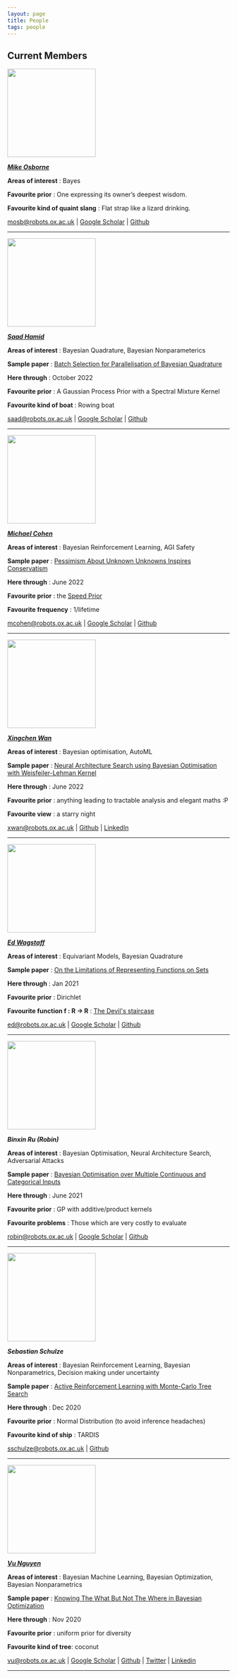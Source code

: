 ```yaml
---
layout: page
title: People
tags: people
---
```


## Current Members

<img src="../public/image/oval.png" width="200">

[***Mike Osborne***](http://www.robots.ox.ac.uk/~mosb)

**Areas of interest** : Bayes

**Favourite prior** : One expressing its owner’s deepest wisdom. 

**Favourite kind of quaint slang** : Flat strap like a lizard drinking. 

 mosb@robots.ox.ac.uk \| [Google Scholar](https://scholar.google.co.uk/citations?user=iTNcAakAAAAJ) \| [Github](https://github.com/mosb)

---

<img src="../public/image/saadhamid.jpg" width="200">

[***Saad Hamid***]()

**Areas of interest** : Bayesian Quadrature, Bayesian Nonparameterics

**Sample paper** : [Batch Selection for Parallelisation of Bayesian Quadrature](https://arxiv.org/pdf/1812.01553.pdf)

**Here through** : October 2022

**Favourite prior** : A Gaussian Process Prior with a Spectral Mixture Kernel

**Favourite kind of boat** : Rowing boat

saad@robots.ox.ac.uk \| [Google Scholar](https://scholar.google.com/citations?user=sl1V0T4AAAAJ) \| [Github](https://github.com/saadhamid96) 

---

<img src="../public/image/michaelcohen.jpg" width="200">

[***Michael Cohen***](https://www.michael-k-cohen.com)

**Areas of interest** : Bayesian Reinforcement Learning, AGI Safety

**Sample paper** : [Pessimism About Unknown Unknowns Inspires Conservatism](https://pdfs.semanticscholar.org/cece/bc0c325a9fc58e78d82a42c8b3f2d9bce769.pdf)

**Here through** : June 2022

**Favourite prior** : the [Speed Prior](https://arxiv.org/abs/1604.03343)

**Favourite frequency** : 1/lifetime

mcohen@robots.ox.ac.uk \| [Google Scholar](https://scholar.google.com/citations?user=dwwuO3UAAAAJ&hl=en) \| [Github](https://github.com/mkc1000/)

---


<img src="../public/image/xingchenwan.jpg" width="200">

[***Xingchen Wan***](https://xingchenwan.github.io)

**Areas of interest** : Bayesian optimisation, AutoML

**Sample paper** : [Neural Architecture Search using Bayesian Optimisation with Weisfeiler-Lehman Kernel](https://arxiv.org/abs/2006.07556)

**Here through** : June 2022

**Favourite prior** : anything leading to tractable analysis and elegant maths :P

**Favourite view** : a starry night

xwan@robots.ox.ac.uk \| [Github](https://github.com/xingchenwan/) \| [LinkedIn](https://www.linkedin.com/in/xingchenwan/)

---

<img src="../public/image/EdWagstaff.jpg" width="200">

[***Ed Wagstaff***](https://edwag.github.io)

**Areas of interest** : Equivariant Models, Bayesian Quadrature

**Sample paper** : [On the Limitations of Representing Functions on Sets](http://proceedings.mlr.press/v97/wagstaff19a/wagstaff19a.pdf)

**Here through** : Jan 2021

**Favourite prior** : Dirichlet

**Favourite function f : R -> R** : [The Devil's staircase](https://en.wikipedia.org/wiki/Cantor_function)

ed@robots.ox.ac.uk \| [Google Scholar](https://scholar.google.com/citations?user=1wcPYloAAAAJ&hl=en) \| [Github](https://github.com/edwag)

---

<img src="../public/image/robin.jpg" width="200">

***Binxin Ru (Robin)***

**Areas of interest** : Bayesian Optimisation, Neural Architecture Search, Adversarial Attacks

**Sample paper** : [Bayesian Optimisation over Multiple Continuous and Categorical Inputs](https://arxiv.org/abs/1906.08878)

**Here through** : June 2021

**Favourite prior** : GP with additive/product kernels

**Favourite problems** : Those which are very costly to evaluate

robin@robots.ox.ac.uk \| [Google Scholar](https://scholar.google.com/citations?hl=en&user=4piw-XMAAAAJ) \| [Github](https://github.com/rubinxin) 

---

<img src="../public/image/SebSchulze.jpg" width="200">

***Sebastian Schulze***

**Areas of interest** : Bayesian Reinforcement Learning, Bayesian Nonparametrics, Decision making under uncertainty

**Sample paper** : [Active Reinforcement Learning with Monte-Carlo Tree Search](https://arxiv.org/abs/1803.04926)

**Here through** : Dec 2020

**Favourite prior** : Normal Distribution (to avoid inference headaches)

**Favourite kind of ship** : TARDIS

sschulze@robots.ox.ac.uk \| [Github](https://github.com/BastiSchulze) 

---

<img src="../public/image/VuNguyen.jpg" width="200">

[***Vu Nguyen***](http://ntienvu.github.io/)

**Areas of interest** : Bayesian Machine Learning, Bayesian Optimization, Bayesian Nonparametrics

**Sample paper** : [Knowing The What But Not The Where in Bayesian Optimization](https://arxiv.org/pdf/1905.02685.pdf)

**Here through** : Nov 2020

**Favourite prior** : uniform prior for diversity

**Favourite kind of tree**: coconut

vu@robots.ox.ac.uk \| [Google Scholar](https://scholar.google.com.au/citations?user=5RQyC9cAAAAJ&hl=en) \| [Github](https://github.com/ntienvu) \| [Twitter](https://twitter.com/nguyentienvu) \| [Linkedin](https://www.linkedin.com/in/tienvunguyen/)

---







<!-- ## Left Us in etc. -->


<!-- ## Left Us in 2021 -->

<!-- ## Left Us in 2020 -->
